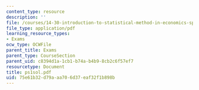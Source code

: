 ```yaml
---
content_type: resource
description: ''
file: /courses/14-30-introduction-to-statistical-method-in-economics-spring-2006/75e61b32d79aaa706d37eaf32f1b898b_ps1sol.pdf
file_type: application/pdf
learning_resource_types:
- Exams
ocw_type: OCWFile
parent_title: Exams
parent_type: CourseSection
parent_uid: c8394d1a-1cb1-b74a-b4b9-8cb2c6f57ef7
resourcetype: Document
title: ps1sol.pdf
uid: 75e61b32-d79a-aa70-6d37-eaf32f1b898b
---
```

